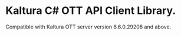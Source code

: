 # Kaltura C# OTT API Client Library.
Compatible with Kaltura OTT server version 6.6.0.29208 and above.
